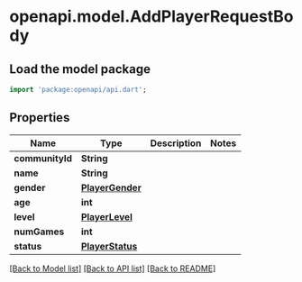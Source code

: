 # openapi.model.AddPlayerRequestBody

## Load the model package
```dart
import 'package:openapi/api.dart';
```

## Properties
Name | Type | Description | Notes
------------ | ------------- | ------------- | -------------
**communityId** | **String** |  | 
**name** | **String** |  | 
**gender** | [**PlayerGender**](PlayerGender.md) |  | 
**age** | **int** |  | 
**level** | [**PlayerLevel**](PlayerLevel.md) |  | 
**numGames** | **int** |  | 
**status** | [**PlayerStatus**](PlayerStatus.md) |  | 

[[Back to Model list]](../README.md#documentation-for-models) [[Back to API list]](../README.md#documentation-for-api-endpoints) [[Back to README]](../README.md)


